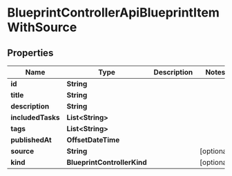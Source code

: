 

# BlueprintControllerApiBlueprintItemWithSource


## Properties

| Name | Type | Description | Notes |
|------------ | ------------- | ------------- | -------------|
|**id** | **String** |  |  |
|**title** | **String** |  |  |
|**description** | **String** |  |  |
|**includedTasks** | **List&lt;String&gt;** |  |  |
|**tags** | **List&lt;String&gt;** |  |  |
|**publishedAt** | **OffsetDateTime** |  |  |
|**source** | **String** |  |  [optional] |
|**kind** | **BlueprintControllerKind** |  |  [optional] |



